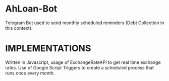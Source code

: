 # AhLoan-Bot
Telegram Bot used to send monthly scheduled reminders (Debt Collection in this context).

# IMPLEMENTATIONS
Written in Javascript, usage of ExchangeRateAPI to get real time exchange rates. 
Use of Google Script Triggers to create a scheduled process that runs once every month. 


